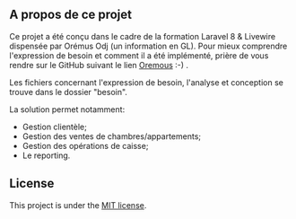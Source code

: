 

## A propos de ce projet

Ce projet a été conçu dans le cadre de la formation Laravel 8 & Livewire dispensée par Orémus Odj (un information en GL).
Pour mieux comprendre l'expression de besoin et comment il a été implémenté, prière de vous rendre sur 
le GitHub suivant le lien [Oremous](https://github.com/oremous) :-) .

Les fichiers concernant l'expression de besoin, l'analyse et conception se trouve dans le dossier "besoin".

La solution permet notamment:

- Gestion clientèle;
- Gestion des ventes de chambres/appartements;
- Gestion des opérations de caisse;
- Le reporting.

## License

This project is under the [MIT license](https://opensource.org/licenses/MIT).
